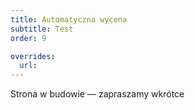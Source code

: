```yaml
---
title: Automatyczna wycena
subtitle: Test
order: 9

overrides:
  url:
---
```


Strona w budowie — zapraszamy wkrótce
